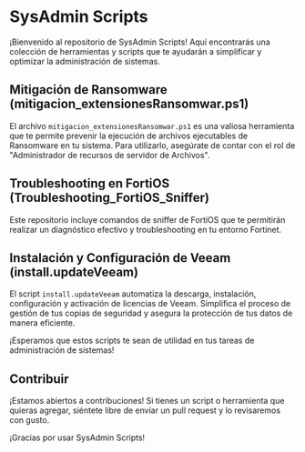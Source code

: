# SysAdmin Scripts

¡Bienvenido al repositorio de SysAdmin Scripts! Aquí encontrarás una colección de herramientas y scripts que te ayudarán a simplificar y optimizar la administración de sistemas.

## Mitigación de Ransomware (mitigacion_extensionesRansomwar.ps1)

El archivo `mitigacion_extensionesRansomwar.ps1` es una valiosa herramienta que te permite prevenir la ejecución de archivos ejecutables de Ransomware en tu sistema. Para utilizarlo, asegúrate de contar con el rol de "Administrador de recursos de servidor de Archivos".

## Troubleshooting en FortiOS (Troubleshooting_FortiOS_Sniffer)

Este repositorio incluye comandos de sniffer de FortiOS que te permitirán realizar un diagnóstico efectivo y troubleshooting en tu entorno Fortinet.

## Instalación y Configuración de Veeam (install.updateVeeam)

El script `install.updateVeeam` automatiza la descarga, instalación, configuración y activación de licencias de Veeam. Simplifica el proceso de gestión de tus copias de seguridad y asegura la protección de tus datos de manera eficiente.

¡Esperamos que estos scripts te sean de utilidad en tus tareas de administración de sistemas! 

## Contribuir

¡Estamos abiertos a contribuciones! Si tienes un script o herramienta que quieras agregar, siéntete libre de enviar un pull request y lo revisaremos con gusto.

¡Gracias por usar SysAdmin Scripts!
